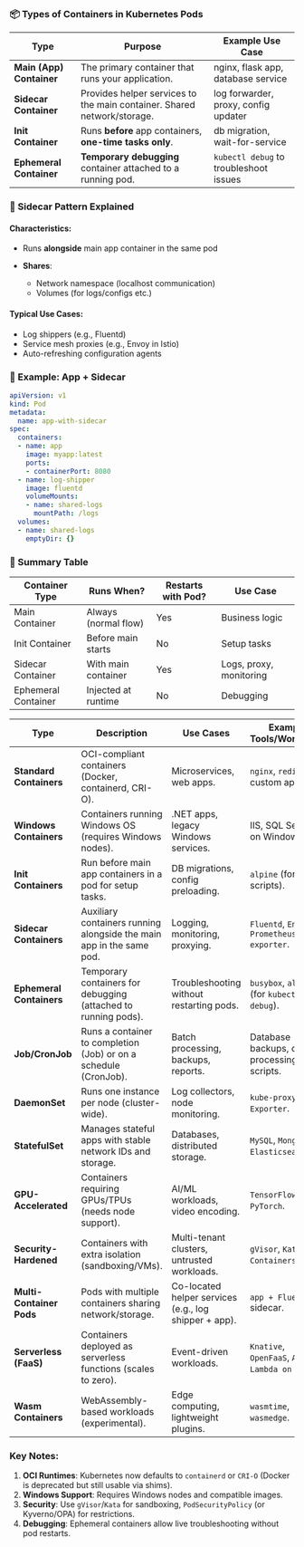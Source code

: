 ### 📦 **Types of Containers in Kubernetes Pods**

| **Type**                 | **Purpose**                                                             | **Example Use Case**                   |
| ------------------------ | ----------------------------------------------------------------------- | -------------------------------------- |
| **Main (App) Container** | The primary container that runs your application.                       | nginx, flask app, database service     |
| **Sidecar Container**    | Provides helper services to the main container. Shared network/storage. | log forwarder, proxy, config updater   |
| **Init Container**       | Runs **before** app containers, **one-time tasks only**.                | db migration, wait-for-service         |
| **Ephemeral Container**  | **Temporary debugging** container attached to a running pod.            | `kubectl debug` to troubleshoot issues |

### 🔄 Sidecar Pattern Explained

#### Characteristics:

- Runs **alongside** main app container in the same pod
    
- **Shares**:
    - Network namespace (localhost communication)
    - Volumes (for logs/configs etc.)

#### Typical Use Cases:

- Log shippers (e.g., Fluentd)
- Service mesh proxies (e.g., Envoy in Istio)
- Auto-refreshing configuration agents

### 🧱 Example: App + Sidecar

```yaml
apiVersion: v1
kind: Pod
metadata:
  name: app-with-sidecar
spec:
  containers:
  - name: app
    image: myapp:latest
    ports:
    - containerPort: 8080
  - name: log-shipper
    image: fluentd
    volumeMounts:
    - name: shared-logs
      mountPath: /logs
  volumes:
  - name: shared-logs
    emptyDir: {}
```

### 🧠 Summary Table

|**Container Type**|**Runs When?**|**Restarts with Pod?**|**Use Case**|
|---|---|---|---|
|Main Container|Always (normal flow)|Yes|Business logic|
|Init Container|Before main starts|No|Setup tasks|
|Sidecar Container|With main container|Yes|Logs, proxy, monitoring|
|Ephemeral Container|Injected at runtime|No|Debugging|



| **Type**                 | **Description**                                                      | **Use Cases**                                         | **Example Tools/Workloads**                 |
| ------------------------ | -------------------------------------------------------------------- | ----------------------------------------------------- | ------------------------------------------- |
| **Standard Containers**  | OCI-compliant containers (Docker, containerd, CRI-O).                | Microservices, web apps.                              | `nginx`, `redis`, custom apps.              |
| **Windows Containers**   | Containers running Windows OS (requires Windows nodes).              | .NET apps, legacy Windows services.                   | IIS, SQL Server on Windows.                 |
| **Init Containers**      | Run before main app containers in a pod for setup tasks.             | DB migrations, config preloading.                     | `alpine` (for setup scripts).               |
| **Sidecar Containers**   | Auxiliary containers running alongside the main app in the same pod. | Logging, monitoring, proxying.                        | `Fluentd`, `Envoy`, `Prometheus exporter`.  |
| **Ephemeral Containers** | Temporary containers for debugging (attached to running pods).       | Troubleshooting without restarting pods.              | `busybox`, `alpine` (for `kubectl debug`).  |
| **Job/CronJob**          | Runs a container to completion (Job) or on a schedule (CronJob).     | Batch processing, backups, reports.                   | Database backups, data processing scripts.  |
| **DaemonSet**            | Runs one instance per node (cluster-wide).                           | Log collectors, node monitoring.                      | `kube-proxy`, `Node Exporter`.              |
| **StatefulSet**          | Manages stateful apps with stable network IDs and storage.           | Databases, distributed storage.                       | `MySQL`, `MongoDB`, `Elasticsearch`.        |
| **GPU-Accelerated**      | Containers requiring GPUs/TPUs (needs node support).                 | AI/ML workloads, video encoding.                      | `TensorFlow`, `PyTorch`.                    |
| **Security-Hardened**    | Containers with extra isolation (sandboxing/VMs).                    | Multi-tenant clusters, untrusted workloads.           | `gVisor`, `Kata Containers`.                |
| **Multi-Container Pods** | Pods with multiple containers sharing network/storage.               | Co-located helper services (e.g., log shipper + app). | `app + Fluentd` sidecar.                    |
| **Serverless (FaaS)**    | Containers deployed as serverless functions (scales to zero).        | Event-driven workloads.                               | `Knative`, `OpenFaaS`, `AWS Lambda on EKS`. |
| **Wasm Containers**      | WebAssembly-based workloads (experimental).                          | Edge computing, lightweight plugins.                  | `wasmtime`, `wasmedge`.                     |
### **Key Notes:**
1. **OCI Runtimes**: Kubernetes now defaults to `containerd` or `CRI-O` (Docker is deprecated but still usable via shims).  
2. **Windows Support**: Requires Windows nodes and compatible images.  
3. **Security**: Use `gVisor`/`Kata` for sandboxing, `PodSecurityPolicy` (or Kyverno/OPA) for restrictions.  
4. **Debugging**: Ephemeral containers allow live troubleshooting without pod restarts.  

